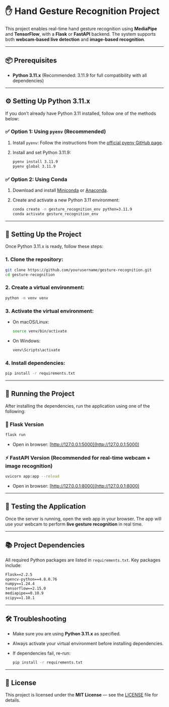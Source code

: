 
# ✋ Hand Gesture Recognition Project

This project enables real-time hand gesture recognition using **MediaPipe** and **TensorFlow**, with a **Flask** or **FastAPI** backend. The system supports both **webcam-based live detection** and **image-based recognition**.

---

## 📦 Prerequisites

- **Python 3.11.x** (Recommended: 3.11.9 for full compatibility with all dependencies)

---

## ⚙️ Setting Up Python 3.11.x

If you don’t already have Python 3.11 installed, follow one of the methods below:

### ✅ Option 1: Using `pyenv` (Recommended)

1. Install `pyenv`:
   Follow the instructions from the [official pyenv GitHub page](https://github.com/pyenv/pyenv).

2. Install and set Python 3.11.9:

   ```bash
   pyenv install 3.11.9
   pyenv global 3.11.9
   ```

### ✅ Option 2: Using Conda

1. Download and install [Miniconda](https://docs.conda.io/en/latest/miniconda.html) or [Anaconda](https://www.anaconda.com/).

2. Create and activate a new Python 3.11 environment:

   ```bash
   conda create -n gesture_recognition_env python=3.11.9
   conda activate gesture_recognition_env
   ```

---

## 🚀 Setting Up the Project

Once Python 3.11.x is ready, follow these steps:

### 1. Clone the repository:

```bash
git clone https://github.com/yourusername/gesture-recognition.git
cd gesture-recognition
```

### 2. Create a virtual environment:

```bash
python -m venv venv
```

### 3. Activate the virtual environment:

- On macOS/Linux:
  ```bash
  source venv/bin/activate
  ```
- On Windows:
  ```bash
  venv\Scripts\activate
  ```

### 4. Install dependencies:

```bash
pip install -r requirements.txt
```

---

## 🏃 Running the Project

After installing the dependencies, run the application using one of the following:

### 🌱 Flask Version

```bash
flask run
```

- Open in browser: [http://127.0.0.1:5000](http://127.0.0.1:5000)

### ⚡ FastAPI Version (Recommended for real-time webcam + image recognition)

```bash
uvicorn app:app --reload
```

- Open in browser: [http://127.0.0.1:8000](http://127.0.0.1:8000)

---

## 🧪 Testing the Application

Once the server is running, open the web app in your browser. The app will use your webcam to perform **live gesture recognition** in real time.

---

## 📚 Project Dependencies

All required Python packages are listed in `requirements.txt`. Key packages include:

```txt
Flask==2.2.5
opencv-python==4.8.0.76
numpy==1.24.4
tensorflow==2.15.0
mediapipe==0.10.9
scipy==1.10.1
```

---

## 🛠️ Troubleshooting

- Make sure you are using **Python 3.11.x** as specified.
- Always activate your virtual environment before installing dependencies.
- If dependencies fail, re-run:

  ```bash
  pip install -r requirements.txt
  ```

---

## 📄 License

This project is licensed under the **MIT License** — see the [LICENSE](LICENSE) file for details.
